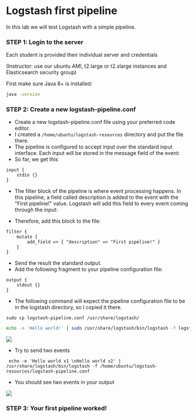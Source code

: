 # Logstash first pipeline

In this lab we will test Logstash with a simple pipeline.


### STEP 1: Login to the server

Each student is provided their individual server and credentials

(Instructor: use our ubuntu AMI, t2.large or t2.xlarge instances and Elasticsearch security group)

First make sure Java 8+ is installed:

```bash
java -version
```

### STEP 2: Create a new logstash-pipeline.conf

* Create a new logstash-pipeline.conf file using your preferred code editor. 
* I created a `/home/ubuntu/logstash-resources` directory and put the file there.
* The pipeline is configured to accept input over the standard input interface. Each input will be stored in the message field of the event:
* So far, we get this

```text
input {
    stdin {}
}
```

* The filter block of the pipeline is where event processing happens. In this pipeline, a field called description is added to the event with the "First pipeline!" value. Logstash will add this field to every event coming through the input:

* Therefore, add this block to the file:

```text
filter {
    mutate {
        add_field => { "description" => "First pipeline!" }
    }
}
```

* Send the result the standard output.
* Add the following fragment to your pipeline configuration file:

```text
output {
    stdout {}
}
```

* The following command will expect the pipeline configuration file to be in the logstash directory, so I copied it there.

```shell
sudo cp logstash-pipeline.conf /usr/share/logstash/
```

```bash 
echo -e 'Hello world!' | sudo /usr/share/logstash/bin/logstash -f logstash-pipeline.conf 
```

![](../images/26.png)

* Try to send two events

```shell
 echo -e 'Hello world x1 \nHello world x2' | /usr/share/logstash/bin/logstash -f /home/ubuntu/logstash-resources/logstash-pipeline.conf
```

* You should see two events in your output

![](../images/27.png)


### STEP 3: Your first pipeline worked!

